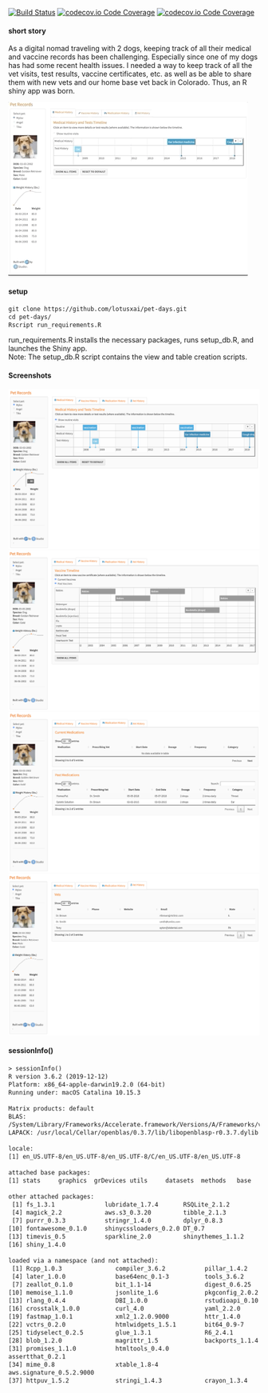 [![Build Status](https://travis-ci.org/NadiaAntony/pet-days.svg?branch=master)](https://travis-ci.org/NadiaAntony/pet-days)
[![codecov.io Code Coverage](https://img.shields.io/codecov/c/github/)](https://codecov.io/github/)
[![codecov.io Code Coverage](https://img.shields.io/codecov/c/github/)](https://codecov.io/github/)

#### short story
As a digital nomad traveling with 2 dogs, keeping track of all their medical and vaccine records has been challenging. Especially since one of my dogs has had some recent health issues. I needed a way to keep track of all the vet visits, test results, vaccine certificates, etc. as well as be able to share them with new vets and our home base vet back in Colorado. Thus, an R shiny app was born.

![](assets/pet-records.gif)

#### setup

```
git clone https://github.com/lotusxai/pet-days.git
cd pet-days/
Rscript run_requirements.R
```
run_requirements.R installs the necessary packages, runs setup_db.R, and launches the Shiny app.  
Note: The setup_db.R script contains the view and table creation scripts.

#### Screenshots

![tab1](assets/screenshots/tab1.png "Tab 1")
![tab2](assets/screenshots/tab2.png "Tab 2")
![tab3](assets/screenshots/tab3.png "Tab 3")
![tab4](assets/screenshots/tab4.png "Tab 4")

#### sessionInfo()

```
> sessionInfo()
R version 3.6.2 (2019-12-12)
Platform: x86_64-apple-darwin19.2.0 (64-bit)
Running under: macOS Catalina 10.15.3

Matrix products: default
BLAS:   /System/Library/Frameworks/Accelerate.framework/Versions/A/Frameworks/vecLib.framework/Versions/A/libBLAS.dylib
LAPACK: /usr/local/Cellar/openblas/0.3.7/lib/libopenblasp-r0.3.7.dylib

locale:
[1] en_US.UTF-8/en_US.UTF-8/en_US.UTF-8/C/en_US.UTF-8/en_US.UTF-8

attached base packages:
[1] stats     graphics  grDevices utils     datasets  methods   base

other attached packages:
 [1] fs_1.3.1              lubridate_1.7.4       RSQLite_2.1.2
 [4] magick_2.2            aws.s3_0.3.20         tibble_2.1.3
 [7] purrr_0.3.3           stringr_1.4.0         dplyr_0.8.3
[10] fontawesome_0.1.0     shinycssloaders_0.2.0 DT_0.7
[13] timevis_0.5           sparkline_2.0         shinythemes_1.1.2
[16] shiny_1.4.0

loaded via a namespace (and not attached):
 [1] Rcpp_1.0.3               compiler_3.6.2           pillar_1.4.2
 [4] later_1.0.0              base64enc_0.1-3          tools_3.6.2
 [7] zeallot_0.1.0            bit_1.1-14               digest_0.6.25
[10] memoise_1.1.0            jsonlite_1.6             pkgconfig_2.0.2
[13] rlang_0.4.4              DBI_1.0.0                rstudioapi_0.10
[16] crosstalk_1.0.0          curl_4.0                 yaml_2.2.0
[19] fastmap_1.0.1            xml2_1.2.0.9000          httr_1.4.0
[22] vctrs_0.2.0              htmlwidgets_1.5.1        bit64_0.9-7
[25] tidyselect_0.2.5         glue_1.3.1               R6_2.4.1
[28] blob_1.2.0               magrittr_1.5             backports_1.1.4
[31] promises_1.1.0           htmltools_0.4.0          assertthat_0.2.1
[34] mime_0.8                 xtable_1.8-4             aws.signature_0.5.2.9000
[37] httpuv_1.5.2             stringi_1.4.3            crayon_1.3.4
```
